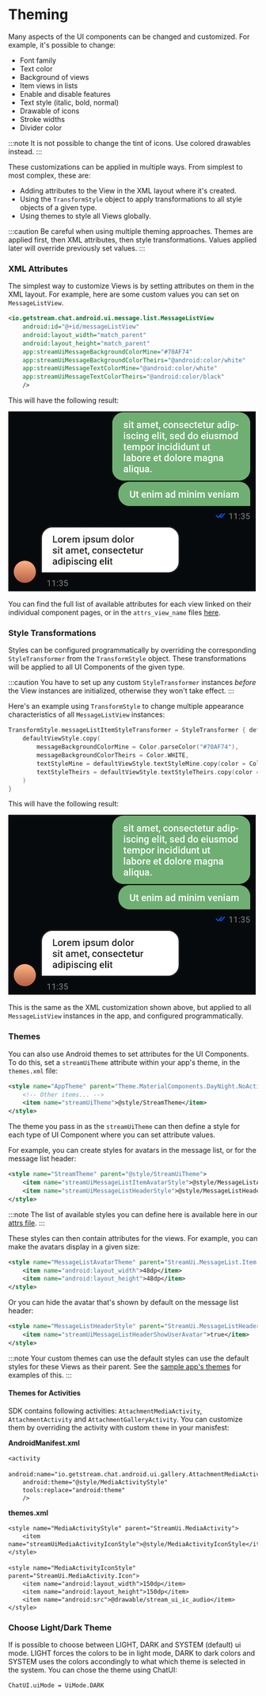 # Theming

Many aspects of the UI components can be changed and customized. For example, it's possible to change:

- Font family
- Text color
- Background of views
- Item views in lists
- Enable and disable features
- Text style (italic, bold, normal)
- Drawable of icons
- Stroke widths
- Divider color

:::note
It is not possible to change the tint of icons. Use colored drawables instead.
:::

These customizations can be applied in multiple ways. From simplest to most complex, these are:

- Adding attributes to the View in the XML layout where it's created.
- Using the `TransformStyle` object to apply transformations to all style objects of a given type.
- Using themes to style all Views globally.

:::caution
Be careful when using multiple theming approaches. Themes are applied first, then XML attributes, then style transformations. Values applied later will override previously set values.
:::

### XML Attributes

The simplest way to customize Views is by setting attributes on them in the XML layout. For example, here are some custom values you can set on `MessageListView`.

```xml
<io.getstream.chat.android.ui.message.list.MessageListView
    android:id="@+id/messageListView"
    android:layout_width="match_parent"
    android:layout_height="match_parent"
    app:streamUiMessageBackgroundColorMine="#70AF74"
    app:streamUiMessageBackgroundColorTheirs="@android:color/white"
    app:streamUiMessageTextColorMine="@android:color/white"
    app:streamUiMessageTextColorTheirs="@android:color/black"
    />
```

This will have the following result:

![Custom messages](../assets/custom_messages.png)

You can find the full list of available attributes for each view linked on their individual component pages, or in the `attrs_view_name` files [here](https://github.com/GetStream/stream-chat-android/tree/main/stream-chat-android-ui-components/src/main/res/values).

### Style Transformations

Styles can be configured programmatically by overriding the corresponding `StyleTransformer` from the `TransformStyle` object. These transformations will be applied to all UI Components of the given type.

:::caution
You have to set up any custom `StyleTransformer` instances *before* the View instances are initialized, otherwise they won't take effect.
:::

Here's an example using `TransformStyle` to change multiple appearance characteristics of all `MessageListView` instances:

```kotlin
TransformStyle.messageListItemStyleTransformer = StyleTransformer { defaultViewStyle ->
    defaultViewStyle.copy(
        messageBackgroundColorMine = Color.parseColor("#70AF74"),
        messageBackgroundColorTheirs = Color.WHITE,
        textStyleMine = defaultViewStyle.textStyleMine.copy(color = Color.WHITE),
        textStyleTheirs = defaultViewStyle.textStyleTheirs.copy(color = Color.BLACK),
    )
}
```

This will have the following result:

![Custom messages](../assets/custom_messages.png)

This is the same as the XML customization shown above, but applied to all `MessageListView` instances in the app, and configured programmatically.

### Themes

You can also use Android themes to set attributes for the UI Components. To do this, set a `streamUiTheme` attribute within your app's theme, in the `themes.xml` file:

```xml
<style name="AppTheme" parent="Theme.MaterialComponents.DayNight.NoActionBar">
    <!-- Other items... -->
    <item name="streamUiTheme">@style/StreamTheme</item>
</style>
```

The theme you pass in as the `streamUiTheme` can then define a style for each type of UI Component where you can set attribute values.

For example, you can create styles for avatars in the message list, or for the message list header:

```xml
<style name="StreamTheme" parent="@style/StreamUiTheme">
    <item name="streamUiMessageListItemAvatarStyle">@style/MessageListAvatarTheme</item>
    <item name="streamUiMessageListHeaderStyle">@style/MessageListHeaderStyle</item>
</style>
```

:::note
The list of available styles you can define here is available here in our [attrs file](https://github.com/GetStream/stream-chat-android/blob/main/stream-chat-android-ui-components/src/main/res/values/attrs.xml).
:::

These styles can then contain attributes for the views. For example, you can make the avatars display in a given size:

```xml
<style name="MessageListAvatarTheme" parent="StreamUi.MessageList.Item.Avatar">
    <item name="android:layout_width">48dp</item>
    <item name="android:layout_height">48dp</item>
</style>
```

Or you can hide the avatar that's shown by default on the message list header:

```xml
<style name="MessageListHeaderStyle" parent="StreamUi.MessageListHeader">
    <item name="streamUiMessageListHeaderShowUserAvatar">true</item>
</style>
```

:::note
Your custom themes can use the default styles can use the default styles for these Views as their parent. See the [sample app's themes](https://github.com/GetStream/stream-chat-android/blob/main/stream-chat-android-ui-components-sample/src/main/res/values/themes.xml) for examples of this.
:::

#### Themes for Activities
SDK contains following activities: `AttachmentMediaActivity`, `AttachmentActivity` and `AttachmentGalleryActivity`. You can customize them by overriding the activity with custom `theme` in your manisfest: 

**AndroidManifest.xml**

```
<activity
    android:name="io.getstream.chat.android.ui.gallery.AttachmentMediaActivity"
    android:theme="@style/MediaActivityStyle"
    tools:replace="android:theme"
    />
```

**themes.xml**

```
<style name="MediaActivityStyle" parent="StreamUi.MediaActivity">
    <item name="streamUiMediaActivityIconStyle">@style/MediaActivityIconStyle</item>
</style>

<style name="MediaActivityIconStyle" parent="StreamUi.MediaActivity.Icon">
    <item name="android:layout_width">150dp</item>
    <item name="android:layout_height">150dp</item>
    <item name="android:src">@drawable/stream_ui_ic_audio</item>
</style>
```

### Choose Light/Dark Theme
If is possible to choose between LIGHT, DARK and SYSTEM (default) ui mode. LIGHT forces the colors to be in light mode, DARK to dark colors and SYSTEM uses the colors accondingly to what which theme is selected in the system. You can chose the theme using ChatUI:

```
ChatUI.uiMode = UiMode.DARK
```